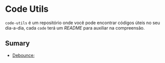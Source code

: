 # Code Utils

`code-utils` é um repositório onde você pode encontrar códigos úteis no seu dia-a-dia, cada `code` terá um _README_ para auxiliar na compreensão.

## Sumary
 - [Debounce](./debounce/README.md);
